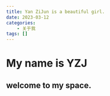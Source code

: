 ```yaml
---
title: Yan ZiJun is a beautiful girl.
date: 2023-03-12
categories: 
	- 关于我
tags: []
---
```




# My name is YZJ

## welcome to my space.
